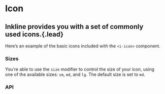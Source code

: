 # Icon
## Inkline provides you with a set of commonly used icons.{.lead}

Here’s an example of the basic icons included with the `<i-icon>` component.

<i-code-preview title="Icon Example" id="icons">

<i-tooltip>
    <div class="icon-box">
        <i-icon icon="check" />
    </div>
    <template slot="body">&lt;i-icon icon="check" /&gt;</template>
</i-tooltip>
<i-tooltip>
    <div class="icon-box"><i-icon icon="chevron-up" /></div>
    <template slot="body">&lt;i-icon icon="chevron-up" /&gt;</template>
</i-tooltip>
<i-tooltip>
    <div class="icon-box"><i-icon icon="chevron-down" /></div>
    <template slot="body">&lt;i-icon icon="chevron-down" /&gt;</template>
</i-tooltip>
<i-tooltip>
    <div class="icon-box"><i-icon icon="chevron-left" /></div>
    <template slot="body">&lt;i-icon icon="chevron-left" /&gt;</template>
</i-tooltip>
<i-tooltip>
    <div class="icon-box"><i-icon icon="chevron-right" /></div>
    <template slot="body">&lt;i-icon icon="chevron-right" /&gt;</template>
</i-tooltip>
<i-tooltip>
    <div class="icon-box"><i-icon icon="caret-up" /></div>
    <template slot="body">&lt;i-icon icon="caret-up" /&gt;</template>
</i-tooltip>
<i-tooltip>
    <div class="icon-box"><i-icon icon="caret-down" /></div>
    <template slot="body">&lt;i-icon icon="caret-down" /&gt;</template>
</i-tooltip>
<i-tooltip>
    <div class="icon-box"><i-icon icon="caret-left" /></div>
    <template slot="body">&lt;i-icon icon="caret-left" /&gt;</template>
</i-tooltip>
<i-tooltip>
    <div class="icon-box"><i-icon icon="caret-right" /></div>
    <template slot="body">&lt;i-icon icon="caret-right" /&gt;</template>
</i-tooltip>
<i-tooltip>
    <div class="icon-box"><i-icon icon="circle" /></div>
    <template slot="body">&lt;i-icon icon="circle" /&gt;</template>
</i-tooltip>
<i-tooltip>
    <div class="icon-box"><i-icon icon="home" /></div>
    <template slot="body">&lt;i-icon icon="home" /&gt;</template>
</i-tooltip>
<i-tooltip>
    <div class="icon-box"><i-icon icon="calendar" /></div>
    <template slot="body">&lt;i-icon icon="calendar" /&gt;</template>
</i-tooltip>
<i-tooltip>
    <div class="icon-box"><i-icon icon="warning" /></div>
    <template slot="body">&lt;i-icon icon="warning" /&gt;</template>
</i-tooltip>
<i-tooltip>
    <div class="icon-box"><i-icon icon="danger" /></div>
    <template slot="body">&lt;i-icon icon="danger" /&gt;</template>
</i-tooltip>
<i-tooltip>
    <div class="icon-box"><i-icon icon="plus" /></div>
    <template slot="body">&lt;i-icon icon="plus" /&gt;</template>
</i-tooltip>
<i-tooltip>
    <div class="icon-box"><i-icon icon="minus" /></div>
    <template slot="body">&lt;i-icon icon="minus" /&gt;</template>
</i-tooltip>
<i-tooltip>
    <div class="icon-box"><i-icon icon="info" /></div>
    <template slot="body">&lt;i-icon icon="info" /&gt;</template>
</i-tooltip>
<i-tooltip>
    <div class="icon-box"><i-icon icon="times" /></div>
    <template slot="body">&lt;i-icon icon="times" /&gt;</template>
</i-tooltip>
<i-tooltip>
    <div class="icon-box"><i-icon icon="check" /></div>
    <template slot="body">&lt;i-icon icon="check" /&gt;</template>
</i-tooltip>
<i-tooltip>
    <div class="icon-box"><i-icon icon="sort-asc" /></div>
    <template slot="body">&lt;i-icon icon="sort-asc" /&gt;</template>
</i-tooltip>
<i-tooltip>
    <div class="icon-box"><i-icon icon="sort-desc" /></div>
    <template slot="body">&lt;i-icon icon="sort-desc" /&gt;</template>
</i-tooltip>
<i-tooltip>
    <div class="icon-box"><i-icon icon="sort" /></div>
    <template slot="body">&lt;i-icon icon="sort" /&gt;</template>
</i-tooltip>
<i-tooltip>
    <div class="icon-box"><i-icon icon="search" /></div>
    <template slot="body">&lt;i-icon icon="search" /&gt;</template>
</i-tooltip>
<i-tooltip>
    <div class="icon-box"><i-icon icon="book" /></div>
    <template slot="body">&lt;i-icon icon="book" /&gt;</template>
</i-tooltip>
<i-tooltip>
    <div class="icon-box"><i-icon icon="file" /></div>
    <template slot="body">&lt;i-icon icon="file" /&gt;</template>
</i-tooltip>
<i-tooltip>
    <div class="icon-box"><i-icon icon="stack" /></div>
    <template slot="body">&lt;i-icon icon="stack" /&gt;</template>
</i-tooltip>
<i-tooltip>
    <div class="icon-box"><i-icon icon="folder" /></div>
    <template slot="body">&lt;i-icon icon="folder" /&gt;</template>
</i-tooltip>
<i-tooltip>
    <div class="icon-box"><i-icon icon="cart" /></div>
    <template slot="body">&lt;i-icon icon="cart" /&gt;</template>
</i-tooltip>
<i-tooltip>
    <div class="icon-box"><i-icon icon="phone" /></div>
    <template slot="body">&lt;i-icon icon="phone" /&gt;</template>
</i-tooltip>
<i-tooltip>
    <div class="icon-box"><i-icon icon="envelope" /></div>
    <template slot="body">&lt;i-icon icon="envelope" /&gt;</template>
</i-tooltip>
<i-tooltip>
    <div class="icon-box"><i-icon icon="location" /></div>
    <template slot="body">&lt;i-icon icon="location" /&gt;</template>
</i-tooltip>
<i-tooltip>
    <div class="icon-box"><i-icon icon="clock" /></div>
    <template slot="body">&lt;i-icon icon="clock" /&gt;</template>
</i-tooltip>
<i-tooltip>
    <div class="icon-box"><i-icon icon="user" /></div>
    <template slot="body">&lt;i-icon icon="user" /&gt;</template>
</i-tooltip>
<i-tooltip>
    <div class="icon-box"><i-icon icon="key" /></div>
    <template slot="body">&lt;i-icon icon="key" /&gt;</template>
</i-tooltip>
<i-tooltip>
    <div class="icon-box"><i-icon icon="lock" /></div>
    <template slot="body">&lt;i-icon icon="lock" /&gt;</template>
</i-tooltip>
<i-tooltip>
    <div class="icon-box"><i-icon icon="settings" /></div>
    <template slot="body">&lt;i-icon icon="settings" /&gt;</template>
</i-tooltip>
<i-tooltip>
    <div class="icon-box"><i-icon icon="magic" /></div>
    <template slot="body">&lt;i-icon icon="magic" /&gt;</template>
</i-tooltip>
<i-tooltip>
    <div class="icon-box"><i-icon icon="dashboard" /></div>
    <template slot="body">&lt;i-icon icon="dashboard" /&gt;</template>
</i-tooltip>
<i-tooltip>
    <div class="icon-box"><i-icon icon="earth" /></div>
    <template slot="body">&lt;i-icon icon="earth" /&gt;</template>
</i-tooltip>
<i-tooltip>
    <div class="icon-box"><i-icon icon="link" /></div>
    <template slot="body">&lt;i-icon icon="link" /&gt;</template>
</i-tooltip>
<i-tooltip>
    <div class="icon-box"><i-icon icon="attachment" /></div>
    <template slot="body">&lt;i-icon icon="attachment" /&gt;</template>
</i-tooltip>
<i-tooltip>
    <div class="icon-box"><i-icon icon="light" /></div>
    <template slot="body">&lt;i-icon icon="light" /&gt;</template>
</i-tooltip>
<i-tooltip>
    <div class="icon-box"><i-icon icon="dark" /></div>
    <template slot="body">&lt;i-icon icon="dark" /&gt;</template>
</i-tooltip>
<i-tooltip>
    <div class="icon-box"><i-icon icon="star-empty" /></div>
    <template slot="body">&lt;i-icon icon="star-empty" /&gt;</template>
</i-tooltip>
<i-tooltip>
    <div class="icon-box"><i-icon icon="star-half" /></div>
    <template slot="body">&lt;i-icon icon="star-half" /&gt;</template>
</i-tooltip>
<i-tooltip>
    <div class="icon-box"><i-icon icon="star-full" /></div>
    <template slot="body">&lt;i-icon icon="star-full" /&gt;</template>
</i-tooltip>
<i-tooltip>
    <div class="icon-box"><i-icon icon="heart" /></div>
    <template slot="body">&lt;i-icon icon="heart" /&gt;</template>
</i-tooltip>
<i-tooltip>
    <div class="icon-box"><i-icon icon="code" /></div>
    <template slot="body">&lt;i-icon icon="code" /&gt;</template>
</i-tooltip>

<template slot="html">

~~~html
<i-icon icon="check" />
<i-icon icon="info" />
<i-icon icon="warning" />
<i-icon icon="danger" />
<i-icon icon="home" />
<i-icon icon="calendar" />
<i-icon icon="chevron-down" />
<i-icon icon="caret-down" />
<i-icon icon="plus" />
<i-icon icon="minus" />
<i-icon icon="times" />
<i-icon icon="circle" />
<i-icon icon="sort" />
<i-icon icon="sort-asc" />
<i-icon icon="sort-desc" />
<i-icon icon="search" />
~~~

</template>
</i-code-preview>

### Sizes
You're able to use the `size` modifier to control the size of your icon, using one of the available sizes: `sm`, `md`, and `lg`. 
The default size is set to `md`.

<i-code-preview title="Icon Size">

<div class="icon-box"><i-icon icon="home" size="sm" /></div>
<div class="icon-box"><i-icon icon="home" size="md" /></div>
<div class="icon-box"><i-icon icon="home" size="lg" /></div>

<template slot="html">

~~~html
<i-icon icon="home" size="sm" />
<i-icon icon="home" size="md" />
<i-icon icon="home" size="lg" />
~~~

</template>
</i-code-preview>


### API

<i-api-preview title="Icon API" expanded markup="i-icon" link="https://github.com/inkline/inkline/tree/master/packages/inkline/src/components/Icon">
    <template slot="props">
        <api-table>
            <api-table-row>
                <template slot="property">icon</template>
                <template slot="description">Sets the icon to be displayed.</template>
                <template slot="type"><code>String</code></template>
                <template slot="values"></template>
                <template slot="default"></template>
            </api-table-row>
            <api-table-row>
                <template slot="property">size</template>
                <template slot="description">Sets the size of the icon component.</template>
                <template slot="type"><code>String</code></template>
                <template slot="values"><code>sm</code>, <code>md</code>, <code>lg</code></template>
                <template slot="default"><code>md</code></template>
            </api-table-row>
        </api-table>
    </template>
    <template slot="slots">
        <api-table>
            <api-table-row>
                <template slot="slot">default</template>
                <template slot="description">Slot for header default content.</template>
            </api-table-row>
        </api-table>
    </template>
</i-api-preview>
